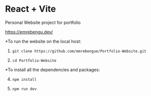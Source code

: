 # React + Vite

Personal Website project for portfolio

https://emrebengu.dev/

*To run the website on the local host:

  1)     git clone https://github.com/emrebengue/Portfolio-Website.git
  2)     cd Portfolio-Website

*To install all the dependencies and packages:

  4)     npm install
  5)     npm run dev
    
